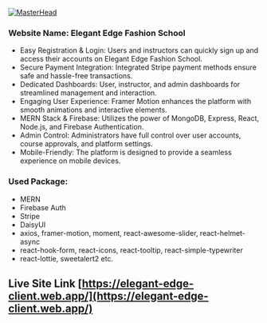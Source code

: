 [![MasterHead](https://github.com/Sakib963/bistro-boss-server/assets/66853064/59ed3dd3-c1c8-44e4-967e-55d2a408e3ff)](https://github.com/Sakib963)

### Website Name: Elegant Edge Fashion School
* Easy Registration & Login: Users and instructors can quickly sign up and access their accounts on Elegant Edge Fashion School.
* Secure Payment Integration: Integrated Stripe payment methods ensure safe and hassle-free transactions.
* Dedicated Dashboards: User, instructor, and admin dashboards for streamlined management and interaction.
* Engaging User Experience: Framer Motion enhances the platform with smooth animations and interactive elements.
* MERN Stack & Firebase: Utilizes the power of MongoDB, Express, React, Node.js, and Firebase Authentication.
* Admin Control: Administrators have full control over user accounts, course approvals, and platform settings.
* Mobile-Friendly: The platform is designed to provide a seamless experience on mobile devices.

### Used Package:
* MERN
* Firebase Auth
* Stripe
* DaisyUI
* axios, framer-motion, moment, react-awesome-slider, react-helmet-async
* react-hook-form, react-icons, react-tooltip, react-simple-typewriter
* react-lottie, sweetalert2 etc.

## Live Site Link [https://elegant-edge-client.web.app/](https://elegant-edge-client.web.app/)